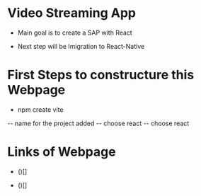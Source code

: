 # Video Streaming App

- Main goal is to create a SAP with React

- Next step will be Imigration to React-Native

# First Steps to constructure this Webpage

- npm create vite

-- name for the project added
-- choose react
-- choose react

# Links of Webpage

- ()[]

- ()[]
